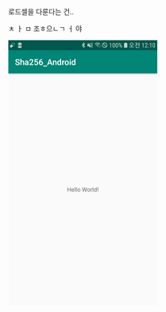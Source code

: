 
로드셀을 다룬다는 건..

ㅊ ㅏ ㅁ 조ㅎ으ㄴㄱ ㅓ 야

<img src="https://github.com/JAICHANGPARK/ESP-Dock/blob/master/ESP32/code/Loadcell%20project/img/device-2018-11-01-001029.png" width=300/>
